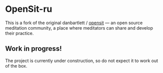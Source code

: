 # OpenSit-ru

This is a fork of the original danbartlett / [opensit](https://github.com/danbartlett/opensit) — an open source meditation community, a place where meditators can share and develop their practice.

## Work in progress!

The project is currently under construction, so do not expect it to work out of the box.
